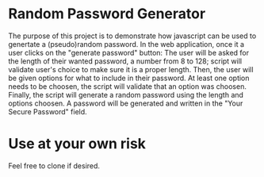 # Random Password Generator
The purpose of this project is to demonstrate how javascript can be used to genertate a (pseudo)random password.
In the web application, once it a user clicks on the "generate password" button:
The user will be asked for the length of their wanted password, a number from 8 to 128; script will validate user's choice to make sure it is a proper length.
Then, the user will be given options for what to include in their password. At least one option needs to be choosen, the script will validate that an option was choosen.
Finally, the script will generate a random password using the length and options choosen. A password will be generated and written in the "Your Secure Password" field.
# Use at your own risk
Feel free to clone if desired.
